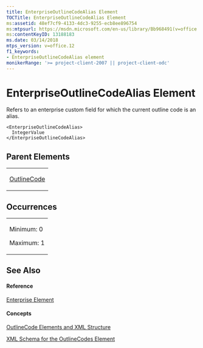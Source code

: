 ```yaml
---
title: EnterpriseOutlineCodeAlias Element
TOCTitle: EnterpriseOutlineCodeAlias Element
ms:assetid: 48ef7cf9-4133-4dc3-9255-ecb8ee896754
ms:mtpsurl: https://msdn.microsoft.com/en-us/library/Bb968491(v=office.12)
ms:contentKeyID: 13188183
ms.date: 03/14/2018
mtps_version: v=office.12
f1_keywords:
- EnterpriseOutlineCodeAlias element
monikerRange: '>= project-client-2007 || project-client-odc'
---
```


# EnterpriseOutlineCodeAlias Element




Refers to an enterprise custom field for which the current outline code is an alias.

    <EnterpriseOutlineCodeAlias>
      IntegerValue
    </EnterpriseOutlineCodeAlias>

## Parent Elements

<table>
<colgroup>
<col style="width: 100%" />
</colgroup>
<tbody>
<tr class="odd">
<td><p><a href="outlinecode-element.md">OutlineCode</a></p></td>
</tr>
</tbody>
</table>

## Occurrences

<table>
<colgroup>
<col style="width: 100%" />
</colgroup>
<tbody>
<tr class="odd">
<td><p>Minimum: 0</p>
<p>Maximum: 1</p></td>
</tr>
</tbody>
</table>

## See Also

#### Reference

[Enterprise Element](enterprise-element.md)

#### Concepts

[OutlineCode Elements and XML Structure](outlinecode-elements-and-xml-structure.md)

[XML Schema for the OutlineCodes Element](xml-schema-for-the-outlinecodes-element.md)

